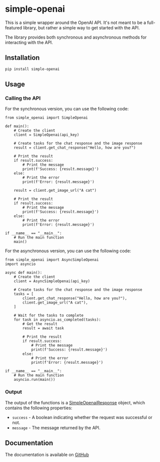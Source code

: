 # simple-openai

This is a simple wrapper around the OpenAI API.  It's not meant to be a full-featured library, but rather a simple way to get started with the API.

The library provides both synchronous and asynchronous methods for interacting with the API.

## Installation

```bash
pip install simple-openai
```

## Usage

### Calling the API

For the synchronous version, you can use the following code:

    from simple_openai import SimpleOpenai

    def main():
        # Create the client
        client = SimpleOpenai(api_key)

        # Create tasks for the chat response and the image response
        result = client.get_chat_response("Hello, how are you?")

        # Print the result
        if result.success:
            # Print the message
            print(f'Success: {result.message}')
        else:
            # Print the error
            print(f'Error: {result.message}')

        result = client.get_image_url("A cat")

        # Print the result
        if result.success:
            # Print the message
            print(f'Success: {result.message}')
        else:
            # Print the error
            print(f'Error: {result.message}')

    if __name__ == "__main__":
        # Run the main function
        main()

For the asynchronous version, you can use the following code:

    from simple_openai import AsyncSimpleOpenai
    import asyncio

    async def main():
        # Create the client
        client = AsyncSimpleOpenai(api_key)

        # Create tasks for the chat response and the image response
        tasks = [
            client.get_chat_response("Hello, how are you?"),
            client.get_image_url("A cat"),
        ]

        # Wait for the tasks to complete
        for task in asyncio.as_completed(tasks):
            # Get the result
            result = await task

            # Print the result
            if result.success:
                # Print the message
                print(f'Success: {result.message}')
            else:
                # Print the error
                print(f'Error: {result.message}')

    if __name__ == "__main__":
        # Run the main function
        asyncio.run(main())

### Output

The output of the functions is a [SimpleOpenaiResponse](/simple_openai/responses/#src.simple_openai.responses.SimpleOpenaiResponse) object, which contains the following properties:

- `success` - A boolean indicating whether the request was successful or not.
- `message` - The message returned by the API.

## Documentation

The documentation is available on [GitHub](https://schleising.github.io/simple-openai/)